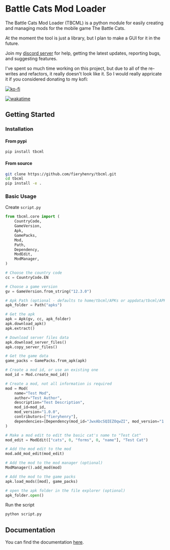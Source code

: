 # Battle Cats Mod Loader

The Battle Cats Mod Loader (TBCML) is a python module for easily creating and managing mods for the mobile game The Battle Cats.

At the moment the tool is just a library, but I plan to make a GUI for it in the future.

Join my [discord server](https://discord.gg/DvmMgvn5ZB) for help, getting the latest updates, reporting bugs, and suggesting features.

I've spent so much time working on this project, but due to all of the re-writes and refactors, it really doesn't look like it. So I would really appricate it if you considered donating to my kofi:

[![ko-fi](https://ko-fi.com/img/githubbutton_sm.svg)](https://ko-fi.com/fieryhenry)

[![wakatime](https://wakatime.com/badge/user/ab1fc9e5-e285-49d1-8dc6-2f2e0198c8f6/project/0350bd63-7366-48f1-8a0d-72dab553a007.svg)](https://wakatime.com/badge/user/ab1fc9e5-e285-49d1-8dc6-2f2e0198c8f6/project/0350bd63-7366-48f1-8a0d-72dab553a007)

## Getting Started

### Installation

#### From pypi

```bash
pip install tbcml
```

#### From source

```bash
git clone https://github.com/fieryhenry/tbcml.git
cd tbcml
pip install -e .
```

### Basic Usage

Create `script.py`

```python
from tbcml.core import (
    CountryCode,
    GameVersion,
    Apk,
    GamePacks,
    Mod,
    Path,
    Dependency,
    ModEdit,
    ModManager,
)

# Choose the country code
cc = CountryCode.EN

# Choose a game version
gv = GameVersion.from_string("12.3.0")

# Apk Path (optional - defaults to home/tbcml/APKs or appdata/tbcml/APKs directory if not specified)
apk_folder = Path("apks")

# Get the apk
apk = Apk(gv, cc, apk_folder)
apk.download_apk()
apk.extract()

# Download server files data
apk.download_server_files()
apk.copy_server_files()

# Get the game data
game_packs = GamePacks.from_apk(apk)

# Create a mod id, or use an existing one
mod_id = Mod.create_mod_id()

# Create a mod, not all information is required
mod = Mod(
    name="Test Mod",
    author="Test Author",
    description="Test Description",
    mod_id=mod_id,
    mod_version="1.0.0",
    contributors=["fieryhenry"],
    dependencies=[Dependency(mod_id="JwxAbcSQIEZOqwZI", mod_version="1.0.0")],
)

# Make a mod edit to edit the basic cat's name to "Test Cat"
mod_edit = ModEdit(["cats", 0, "forms", 0, "name"], "Test Cat")

# Add the mod edit to the mod
mod.add_mod_edit(mod_edit)

# Add the mod to the mod manager (optional)
ModManager().add_mod(mod)

# Add the mod to the game packs
apk.load_mods([mod], game_packs)

# open the apk folder in the file explorer (optional)
apk_folder.open()
```

Run the script

```bash
python script.py
```

## Documentation

You can find the documentation [here](docs/index.md).
